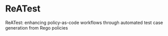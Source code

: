 # ReATest
ReATest: enhancing policy-as-code workflows through automated test case generation from Rego policies
